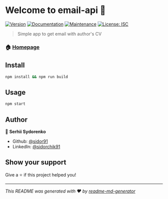# Welcome to email-api 👋
[![Version](https://img.shields.io/npm/v/email-api.svg)](https://www.npmjs.com/package/email-api)
[![Documentation](https://img.shields.io/badge/documentation-yes-brightgreen.svg)](https://github.com/sidor91/EmailApi#readme)
[![Maintenance](https://img.shields.io/badge/Maintained%3F-yes-green.svg)](https://github.com/sidor91/EmailApi/graphs/commit-activity)
[![License: ISC](https://img.shields.io/github/license/sidor91/email-api)](#)

> Simple app to get email with author's CV

### 🏠 [Homepage](https://github.com/sidor91/EmailApi#readme)

## Install

```sh
npm install && npm run build
```

## Usage

```sh
npm start
```

## Author

👤 **Serhii Sydorenko**

* Github: [@sidor91](https://github.com/sidor91)
* LinkedIn: [@sidorchik91](https://linkedin.com/in/sidorchik91)

## Show your support

Give a ⭐️ if this project helped you!


***
_This README was generated with ❤️ by [readme-md-generator](https://github.com/kefranabg/readme-md-generator)_